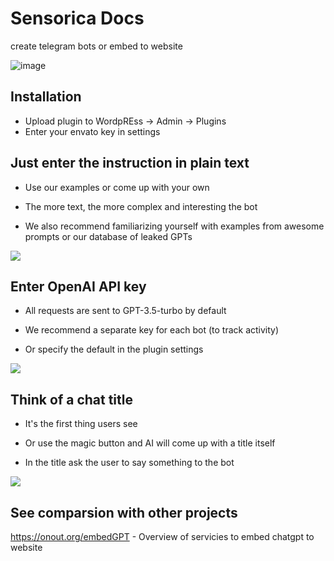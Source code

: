 # Sensorica Docs

create telegram bots or embed to website

![image](https://github.com/noxonsu/sensorica2/assets/2914674/30f68aeb-3089-4abe-9e86-8c9d613d8267)

## Installation
- Upload plugin to WordpREss -> Admin -> Plugins 
- Enter your envato key in settings

## Just enter the instruction in plain text

- Use our examples or come up with your own

- The more text, the more complex and interesting the bot

- We also recommend familiarizing yourself with examples from awesome prompts or our database of leaked GPTs

![](https://sensorica.onout.org/wp-content/uploads/2024/01/image_2024-01-26_16-45-08-2048x1684.png)

## Enter OpenAI API key 

- All requests are sent to GPT-3.5-turbo by default

- We recommend a separate key for each bot (to track activity)

- Or specify the default in the plugin settings

![](https://sensorica.onout.org/wp-content/uploads/2024/01/image_2024-01-26_17-03-51-1024x696.png)

## Think of a chat title 
- It's the first thing users see

- Or use the magic button and AI will come up with a title itself

- In the title ask the user to say something to the bot

![](https://sensorica.onout.org/wp-content/uploads/2024/01/admin-1024x760.png)

## See comparsion with other projects
https://onout.org/embedGPT - Overview of servicies to embed chatgpt to website 